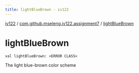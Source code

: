 ```yaml
---
title: lightBlueBrown - iv122
---
```


[iv122](../index.md) / [com.github.mseleng.iv122.assignment7](index.md) / [lightBlueBrown](.)

# lightBlueBrown

`val lightBlueBrown: <ERROR CLASS>`

The light blue-brown color scheme

